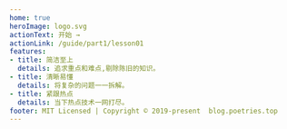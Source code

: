 ```yaml
---
home: true
heroImage: logo.svg
actionText: 开始 →
actionLink: /guide/part1/lesson01
features:
- title: 简洁至上
  details: 追求重点和难点,剔除陈旧的知识。
- title: 清晰易懂
  details: 将复杂的问题一一拆解。
- title: 紧跟热点
  details: 当下热点技术一网打尽。
footer: MIT Licensed | Copyright © 2019-present  blog.poetries.top
---
```


